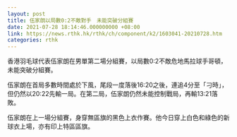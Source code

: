```yaml
---
layout: post
title: 伍家朗以局數0:2不敵對手　未能突破分組賽
date: 2021-07-28 18:14:46.000000000 +08:00
link: https://news.rthk.hk/rthk/ch/component/k2/1603041-20210728.htm
categories: rthk
---
```


香港羽毛球代表伍家朗在男單第二場分組賽，以局數0:2不敵危地馬拉球手哥頓，未能突破分組賽。

伍家朗在首局多數時間處於下風，尾段一度落後16:20之後，連追4分至「刁時」，但仍然以20:22先輸一局。在第二局，伍家朗仍然未能控制戰局，再輸13:21落敗。

伍家朗在上一場分組賽，身穿無區旗的黑色上衣作賽。他今日穿上白色和綠色的新球衣上場，亦有印上特區區旗。
